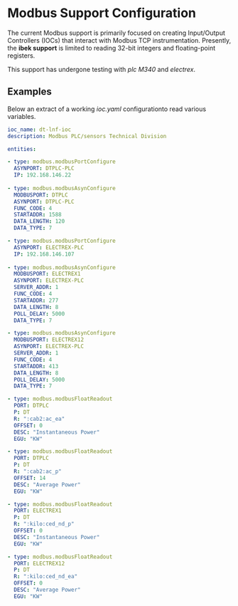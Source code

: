 # Modbus Support Configuration

The current Modbus support is primarily focused on creating Input/Output Controllers (IOCs) that interact with Modbus TCP instrumentation. Presently, the **ibek support** is limited to reading 32-bit integers and floating-point registers.

This support has undergone testing with *plc M340* and *electrex*.

## Examples

Below an extract of a working *ioc.yaml* configurationto read various variables.

```yaml
ioc_name: dt-lnf-ioc
description: Modbus PLC/sensors Technical Division 

entities:

- type: modbus.modbusPortConfigure
  ASYNPORT: DTPLC-PLC
  IP: 192.168.146.22
 
- type: modbus.modbusAsynConfigure
  MODBUSPORT: DTPLC
  ASYNPORT: DTPLC-PLC
  FUNC_CODE: 4
  STARTADDR: 1588
  DATA_LENGTH: 120
  DATA_TYPE: 7

- type: modbus.modbusPortConfigure
  ASYNPORT: ELECTREX-PLC
  IP: 192.168.146.107
 
- type: modbus.modbusAsynConfigure
  MODBUSPORT: ELECTREX1
  ASYNPORT: ELECTREX-PLC
  SERVER_ADDR: 1
  FUNC_CODE: 4
  STARTADDR: 277
  DATA_LENGTH: 8
  POLL_DELAY: 5000
  DATA_TYPE: 7

- type: modbus.modbusAsynConfigure
  MODBUSPORT: ELECTREX12
  ASYNPORT: ELECTREX-PLC
  SERVER_ADDR: 1
  FUNC_CODE: 4
  STARTADDR: 413
  DATA_LENGTH: 8
  POLL_DELAY: 5000
  DATA_TYPE: 7

- type: modbus.modbusFloatReadout
  PORT: DTPLC
  P: DT
  R: ":cab2:ac_ea"
  OFFSET: 0
  DESC: "Instantaneous Power"
  EGU: "KW"

- type: modbus.modbusFloatReadout
  PORT: DTPLC
  P: DT
  R: ":cab2:ac_p"
  OFFSET: 14
  DESC: "Average Power"
  EGU: "KW"

- type: modbus.modbusFloatReadout
  PORT: ELECTREX1
  P: DT
  R: ":kilo:ced_nd_p"
  OFFSET: 0
  DESC: "Instantaneous Power"
  EGU: "KW"

- type: modbus.modbusFloatReadout
  PORT: ELECTREX12
  P: DT
  R: ":kilo:ced_nd_ea"
  OFFSET: 0
  DESC: "Average Power"
  EGU: "KW"

